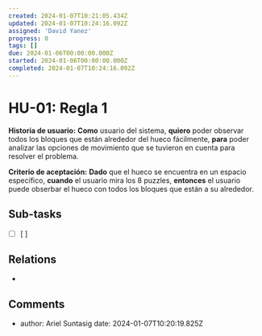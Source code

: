 ```yaml
---
created: 2024-01-07T10:21:05.434Z
updated: 2024-01-07T10:24:16.092Z
assigned: 'David Yanez'
progress: 0
tags: []
due: 2024-01-06T00:00:00.000Z
started: 2024-01-06T00:00:00.000Z
completed: 2024-01-07T10:24:16.092Z
---
```


# HU-01: Regla 1

**Historia de usuario:**    **Como** usuario del sistema, **quiero** poder observar todos los bloques que están alrededor del hueco fácilmente, **para** poder analizar las opciones de movimiento que se tuvieron en cuenta para resolver el problema. 

 **Criterio de aceptación:** **Dado** que el hueco se encuentra en un espacio específico, **cuando** el usuario mira los 8 puzzles, **entonces** el usuario puede obserbar el hueco con todos los bloques que están a su alrededor.

## Sub-tasks

- [ ] [ ]

## Relations

- [](.md)

## Comments

- author: Ariel Suntasig
  date: 2024-01-07T10:20:19.825Z
  
